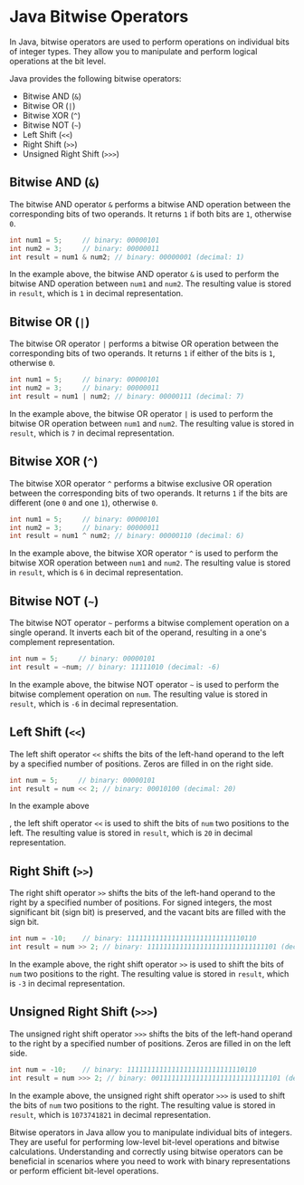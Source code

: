 # Java Bitwise Operators

In Java, bitwise operators are used to perform operations on individual bits of integer types. They allow you to manipulate and perform logical operations at the bit level.

Java provides the following bitwise operators:

- Bitwise AND (`&`)
- Bitwise OR (`|`)
- Bitwise XOR (`^`)
- Bitwise NOT (`~`)
- Left Shift (`<<`)
- Right Shift (`>>`)
- Unsigned Right Shift (`>>>`)

## Bitwise AND (`&`)

The bitwise AND operator `&` performs a bitwise AND operation between the corresponding bits of two operands. It returns `1` if both bits are `1`, otherwise `0`.

```java
int num1 = 5;     // binary: 00000101
int num2 = 3;     // binary: 00000011
int result = num1 & num2; // binary: 00000001 (decimal: 1)
```

In the example above, the bitwise AND operator `&` is used to perform the bitwise AND operation between `num1` and `num2`. The resulting value is stored in `result`, which is `1` in decimal representation.

## Bitwise OR (`|`)

The bitwise OR operator `|` performs a bitwise OR operation between the corresponding bits of two operands. It returns `1` if either of the bits is `1`, otherwise `0`.

```java
int num1 = 5;     // binary: 00000101
int num2 = 3;     // binary: 00000011
int result = num1 | num2; // binary: 00000111 (decimal: 7)
```

In the example above, the bitwise OR operator `|` is used to perform the bitwise OR operation between `num1` and `num2`. The resulting value is stored in `result`, which is `7` in decimal representation.

## Bitwise XOR (`^`)

The bitwise XOR operator `^` performs a bitwise exclusive OR operation between the corresponding bits of two operands. It returns `1` if the bits are different (one `0` and one `1`), otherwise `0`.

```java
int num1 = 5;     // binary: 00000101
int num2 = 3;     // binary: 00000011
int result = num1 ^ num2; // binary: 00000110 (decimal: 6)
```

In the example above, the bitwise XOR operator `^` is used to perform the bitwise XOR operation between `num1` and `num2`. The resulting value is stored in `result`, which is `6` in decimal representation.

## Bitwise NOT (`~`)

The bitwise NOT operator `~` performs a bitwise complement operation on a single operand. It inverts each bit of the operand, resulting in a one's complement representation.

```java
int num = 5;     // binary: 00000101
int result = ~num; // binary: 11111010 (decimal: -6)
```

In the example above, the bitwise NOT operator `~` is used to perform the bitwise complement operation on `num`. The resulting value is stored in `result`, which is `-6` in decimal representation.

## Left Shift (`<<`)

The left shift operator `<<` shifts the bits of the left-hand operand to the left by a specified number of positions. Zeros are filled in on the right side.

```java
int num = 5;     // binary: 00000101
int result = num << 2; // binary: 00010100 (decimal: 20)
```

In the example above

, the left shift operator `<<` is used to shift the bits of `num` two positions to the left. The resulting value is stored in `result`, which is `20` in decimal representation.

## Right Shift (`>>`)

The right shift operator `>>` shifts the bits of the left-hand operand to the right by a specified number of positions. For signed integers, the most significant bit (sign bit) is preserved, and the vacant bits are filled with the sign bit.

```java
int num = -10;    // binary: 11111111111111111111111111110110
int result = num >> 2; // binary: 11111111111111111111111111111101 (decimal: -3)
```

In the example above, the right shift operator `>>` is used to shift the bits of `num` two positions to the right. The resulting value is stored in `result`, which is `-3` in decimal representation.

## Unsigned Right Shift (`>>>`)

The unsigned right shift operator `>>>` shifts the bits of the left-hand operand to the right by a specified number of positions. Zeros are filled in on the left side.

```java
int num = -10;    // binary: 11111111111111111111111111110110
int result = num >>> 2; // binary: 00111111111111111111111111111101 (decimal: 1073741821)
```

In the example above, the unsigned right shift operator `>>>` is used to shift the bits of `num` two positions to the right. The resulting value is stored in `result`, which is `1073741821` in decimal representation.

Bitwise operators in Java allow you to manipulate individual bits of integers. They are useful for performing low-level bit-level operations and bitwise calculations. Understanding and correctly using bitwise operators can be beneficial in scenarios where you need to work with binary representations or perform efficient bit-level operations.
